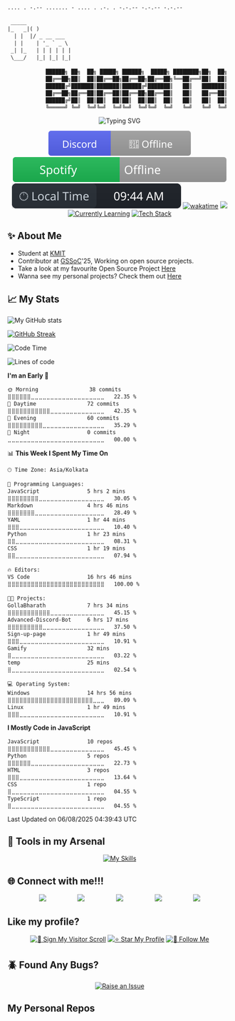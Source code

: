 ```
.... . -.-- ....... - .... . .-. . -.-.-- -.-.-- -.-.--

 _____            
|_   _|( )          
  | |  |/ _ __ ___  
  | |    | '_ ` _ \ 
 _| |_   | | | | | |
 \___/   |_| |_| |_|
        
            ██████╗ ██╗  ██╗ █████╗ ██████╗  █████╗ ████████╗██╗  ██╗
            ██╔══██╗██║  ██║██╔══██╗██╔══██╗██╔══██╗╚══██╔══╝██║  ██║
            ██████╔╝███████║███████║██████╔╝███████║   ██║   ███████║
            ██╔══██╗██╔══██║██╔══██║██╔══██╗██╔══██║   ██║   ██╔══██║
            ██████╔╝██║  ██║██║  ██║██║  ██║██║  ██║   ██║   ██║  ██║
            ╚═════╝ ╚═╝  ╚═╝╚═╝  ╚═╝╚═╝  ╚═╝╚═╝  ╚═╝   ╚═╝   ╚═╝  ╚═╝
```

<div align="center">
  <img src="https://readme-typing-svg.demolab.com?font=Fira+Code&pause=1000&color=F70000&center=true&vCenter=true&width=435&lines=Full+Stack+Developer;Open+Source+Contributor" alt="Typing SVG" />
</div>

<div align="center">

[![Discord Status](https://raw.githubusercontent.com/GollaBharath/GollaBharath/main/discord-status.svg)](https://discordapp.com/users/972801524092776479)
[![Spotify](https://raw.githubusercontent.com/GollaBharath/GollaBharath/main/spotify-status.svg)](https://open.spotify.com/user/31enxavrkyobb5lbp4phl33jgnwq)
[![Local Time](https://raw.githubusercontent.com/GollaBharath/GollaBharath/main/local-time.svg)](https://www.timeanddate.com/time/zones/ist)
[![wakatime](https://wakatime.com/badge/user/e5e36b5e-4ec0-4353-a95c-5e6493afd3c8.svg)](https://wakatime.com/@e5e36b5e-4ec0-4353-a95c-5e6493afd3c8)
![](https://komarev.com/ghpvc/?username=GollaBharath&style=for-the-badge)
[![Currently Learning](https://img.shields.io/badge/🧑‍💻%20Currently%20Learning-The%20Odin%20Project-007ACC?style=for-the-badge&labelColor=333333)](https://www.theodinproject.com/)
[![Tech Stack](https://img.shields.io/badge/🌐%20Tech%20Stack-MERN%20Stack-00DC82?style=for-the-badge&labelColor=333333)](https://www.geeksforgeeks.org/mern/understand-mern-stack/)

</div>

## ✨ About Me

 - Student at [KMIT](https://www.kmit.in/)
 - Contributor at [GSSoC](https://gssoc.girlscript.tech/)'25, Working on open source projects.
 - Take a look at my favourite Open Source Project [Here](https://github.com/harshendram/Advanced-Discord-Bot) 
 - Wanna see my personal projects? Check them out [Here](#my-personal-repos)


## 📈 My Stats

![My GitHub stats](https://github-readme-stats.vercel.app/api?username=GollaBharath&hide=stars&show_icons=true&theme=transparent)

[![GitHub Streak](https://streak-stats.demolab.com/?user=GollaBharath&theme=dark&border_radius=5)](https://github.com/GollaBharath)


<!--START_SECTION:waka-->
![Code Time](http://img.shields.io/badge/Code%20Time-16%20hrs%2046%20mins-blue)

![Lines of code](https://img.shields.io/badge/From%20Hello%20World%20I%27ve%20Written-39.9%20thousand%20lines%20of%20code-blue)

**I'm an Early 🐤** 

```text
🌞 Morning                38 commits          ⣿⣿⣿⣿⣿⣿⣀⣀⣀⣀⣀⣀⣀⣀⣀⣀⣀⣀⣀⣀⣀⣀⣀⣀⣀   22.35 % 
🌆 Daytime                72 commits          ⣿⣿⣿⣿⣿⣿⣿⣿⣿⣿⣿⣀⣀⣀⣀⣀⣀⣀⣀⣀⣀⣀⣀⣀⣀   42.35 % 
🌃 Evening                60 commits          ⣿⣿⣿⣿⣿⣿⣿⣿⣿⣀⣀⣀⣀⣀⣀⣀⣀⣀⣀⣀⣀⣀⣀⣀⣀   35.29 % 
🌙 Night                  0 commits           ⣀⣀⣀⣀⣀⣀⣀⣀⣀⣀⣀⣀⣀⣀⣀⣀⣀⣀⣀⣀⣀⣀⣀⣀⣀   00.00 % 
```


📊 **This Week I Spent My Time On** 

```text
🕑︎ Time Zone: Asia/Kolkata

💬 Programming Languages: 
JavaScript               5 hrs 2 mins        ⣿⣿⣿⣿⣿⣿⣿⣿⣀⣀⣀⣀⣀⣀⣀⣀⣀⣀⣀⣀⣀⣀⣀⣀⣀   30.05 % 
Markdown                 4 hrs 46 mins       ⣿⣿⣿⣿⣿⣿⣿⣀⣀⣀⣀⣀⣀⣀⣀⣀⣀⣀⣀⣀⣀⣀⣀⣀⣀   28.49 % 
YAML                     1 hr 44 mins        ⣿⣿⣿⣀⣀⣀⣀⣀⣀⣀⣀⣀⣀⣀⣀⣀⣀⣀⣀⣀⣀⣀⣀⣀⣀   10.40 % 
Python                   1 hr 23 mins        ⣿⣿⣀⣀⣀⣀⣀⣀⣀⣀⣀⣀⣀⣀⣀⣀⣀⣀⣀⣀⣀⣀⣀⣀⣀   08.31 % 
CSS                      1 hr 19 mins        ⣿⣿⣀⣀⣀⣀⣀⣀⣀⣀⣀⣀⣀⣀⣀⣀⣀⣀⣀⣀⣀⣀⣀⣀⣀   07.94 % 

🔥 Editors: 
VS Code                  16 hrs 46 mins      ⣿⣿⣿⣿⣿⣿⣿⣿⣿⣿⣿⣿⣿⣿⣿⣿⣿⣿⣿⣿⣿⣿⣿⣿⣿   100.00 % 

🐱‍💻 Projects: 
GollaBharath             7 hrs 34 mins       ⣿⣿⣿⣿⣿⣿⣿⣿⣿⣿⣿⣀⣀⣀⣀⣀⣀⣀⣀⣀⣀⣀⣀⣀⣀   45.15 % 
Advanced-Discord-Bot     6 hrs 17 mins       ⣿⣿⣿⣿⣿⣿⣿⣿⣿⣀⣀⣀⣀⣀⣀⣀⣀⣀⣀⣀⣀⣀⣀⣀⣀   37.50 % 
Sign-up-page             1 hr 49 mins        ⣿⣿⣿⣀⣀⣀⣀⣀⣀⣀⣀⣀⣀⣀⣀⣀⣀⣀⣀⣀⣀⣀⣀⣀⣀   10.91 % 
Gamify                   32 mins             ⣿⣀⣀⣀⣀⣀⣀⣀⣀⣀⣀⣀⣀⣀⣀⣀⣀⣀⣀⣀⣀⣀⣀⣀⣀   03.22 % 
temp                     25 mins             ⣿⣀⣀⣀⣀⣀⣀⣀⣀⣀⣀⣀⣀⣀⣀⣀⣀⣀⣀⣀⣀⣀⣀⣀⣀   02.54 % 

💻 Operating System: 
Windows                  14 hrs 56 mins      ⣿⣿⣿⣿⣿⣿⣿⣿⣿⣿⣿⣿⣿⣿⣿⣿⣿⣿⣿⣿⣿⣿⣀⣀⣀   89.09 % 
Linux                    1 hr 49 mins        ⣿⣿⣿⣀⣀⣀⣀⣀⣀⣀⣀⣀⣀⣀⣀⣀⣀⣀⣀⣀⣀⣀⣀⣀⣀   10.91 % 
```

**I Mostly Code in JavaScript** 

```text
JavaScript               10 repos            ⣿⣿⣿⣿⣿⣿⣿⣿⣿⣿⣿⣀⣀⣀⣀⣀⣀⣀⣀⣀⣀⣀⣀⣀⣀   45.45 % 
Python                   5 repos             ⣿⣿⣿⣿⣿⣿⣀⣀⣀⣀⣀⣀⣀⣀⣀⣀⣀⣀⣀⣀⣀⣀⣀⣀⣀   22.73 % 
HTML                     3 repos             ⣿⣿⣿⣀⣀⣀⣀⣀⣀⣀⣀⣀⣀⣀⣀⣀⣀⣀⣀⣀⣀⣀⣀⣀⣀   13.64 % 
CSS                      1 repo              ⣿⣀⣀⣀⣀⣀⣀⣀⣀⣀⣀⣀⣀⣀⣀⣀⣀⣀⣀⣀⣀⣀⣀⣀⣀   04.55 % 
TypeScript               1 repo              ⣿⣀⣀⣀⣀⣀⣀⣀⣀⣀⣀⣀⣀⣀⣀⣀⣀⣀⣀⣀⣀⣀⣀⣀⣀   04.55 % 
```




 Last Updated on 06/08/2025 04:39:43 UTC
<!--END_SECTION:waka-->

## 🚀 Tools in my Arsenal

<div align='center'>

[![My Skills](https://skillicons.dev/icons?i=mongodb,express,react,nodejs,npm,discordjs,bash,gcp,html,css,js,tailwind,python,c,cpp,java,linux,windows,git,arduino&perline=4)](https://skillicons.dev)

</div>

## 🌐 Connect with me!!!

<p align="center" style="display: flex; justify-content: space-evenly;">
  <a href="https://discordapp.com/users/972801524092776479">
    <img src="https://user-images.githubusercontent.com/74038190/235294015-47144047-25ab-417c-af1b-6746820a20ff.gif" width="50">
  </a>
  <a href="https://github.com/GollaBharath">
    <img src="https://skillicons.dev/icons?i=github"/>
  </a>
  <a href="mailto:gollabharath2007@gmail.com">
    <img src="https://skillicons.dev/icons?i=gmail"/>
  </a>
  <a href="https://www.instagram.com/gollabharath_">
    <img src="https://user-images.githubusercontent.com/74038190/235294013-a33e5c43-a01c-43f6-b44d-a406d8b4ab75.gif" width="50">
  </a>
  <a href="https://www.linkedin.com/in/golla-bharath">
    <img src="https://user-images.githubusercontent.com/74038190/235294012-0a55e343-37ad-4b0f-924f-c8431d9d2483.gif" width="50">
  </a>
</p>

## Like my profile?

<div align='center'>

[![📝 Sign My Visitor Scroll](https://img.shields.io/badge/📝%20Sign%20My%20Visitor%20Scroll-green?style=for-the-badge)](https://gist.github.com/GollaBharath/35b3b7b7354a8caf2cd4ef2b12ef0727)
[![⭐ Star My Profile](https://img.shields.io/badge/⭐%20Star%20My%20Profile-yellow?style=for-the-badge&logo=github)](https://github.com/GollaBharath/GollaBharath/stargazers)
[![👤 Follow Me](https://img.shields.io/badge/👤%20Follow%20Me-blue?style=for-the-badge&logo=github)](https://github.com/GollaBharath?tab=followers)


</div>

## 🪲 Found Any Bugs?

<div align='center'>

[![Raise an Issue](https://img.shields.io/badge/🛠%20Raise%20an%20Issue-red?style=for-the-badge&logo=github)](https://github.com/GollaBharath/GollaBharath/issues/new)

</div>

## My Personal Repos